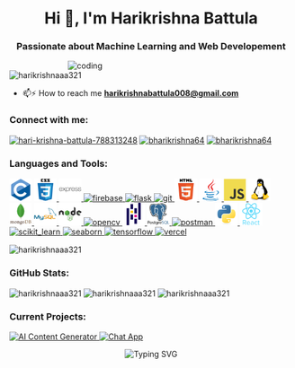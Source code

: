 <h1 align="center">Hi 👋, I'm Harikrishna Battula</h1>
<h3 align="center">Passionate about Machine Learning and Web Developement</h3>

<img align="right" alt="coding" width="400" src="https://user-images.githubusercontent.com/55389276/140866485-8fb1c876-9a8f-4d6a-98dc-08c4981eaf70.gif"/>
<p align="left"> <img src="https://komarev.com/ghpvc/?username=harikrishnaaa321&label=Profile%20views&color=0e75b6&style=flat" alt="harikrishnaaa321" /> </p>

- 📫⚡ How to reach me **harikrishnabattula008@gmail.com**
<h3 align="left">Connect with me:</h3>
<p align="left">
<a href="https://linkedin.com/in/hari-krishna-battula-788313248" target="blank"><img align="center" src="https://raw.githubusercontent.com/rahuldkjain/github-profile-readme-generator/master/src/images/icons/Social/linked-in-alt.svg" alt="hari-krishna-battula-788313248" height="30" width="40" /></a>
<a href="https://www.hackerrank.com/bharikrishna64" target="blank"><img align="center" src="https://raw.githubusercontent.com/rahuldkjain/github-profile-readme-generator/master/src/images/icons/Social/hackerrank.svg" alt="bharikrishna64" height="30" width="40" /></a>
<a href="https://www.leetcode.com/bharikrishna64" target="blank"><img align="center" src="https://raw.githubusercontent.com/rahuldkjain/github-profile-readme-generator/master/src/images/icons/Social/leet-code.svg" alt="bharikrishna64" height="30" width="40" /></a>
</p>


<h3 align="left">Languages and Tools:</h3>
<p align="left">  <img src="https://raw.githubusercontent.com/devicons/devicon/master/icons/c/c-original.svg" alt="c" width="40" height="40"/> </a> <a href="https://www.w3schools.com/css/" target="_blank" rel="noreferrer"> <img src="https://raw.githubusercontent.com/devicons/devicon/master/icons/css3/css3-original-wordmark.svg" alt="css3" width="40" height="40"/> </a> <a href="https://expressjs.com" target="_blank" rel="noreferrer"> <img src="https://raw.githubusercontent.com/devicons/devicon/master/icons/express/express-original-wordmark.svg" alt="express" width="40" height="40"/> </a> <a href="https://firebase.google.com/" target="_blank" rel="noreferrer"> <img src="https://www.vectorlogo.zone/logos/firebase/firebase-icon.svg" alt="firebase" width="40" height="40"/> </a> <a href="https://flask.palletsprojects.com/" target="_blank" rel="noreferrer"> <img src="https://www.vectorlogo.zone/logos/pocoo_flask/pocoo_flask-icon.svg" alt="flask" width="40" height="40"/> </a> <a href="https://git-scm.com/" target="_blank" rel="noreferrer"> <img src="https://www.vectorlogo.zone/logos/git-scm/git-scm-icon.svg" alt="git" width="40" height="40"/> </a> <a href="https://www.w3.org/html/" target="_blank" rel="noreferrer"> <img src="https://raw.githubusercontent.com/devicons/devicon/master/icons/html5/html5-original-wordmark.svg" alt="html5" width="40" height="40"/> </a> <a href="https://www.java.com" target="_blank" rel="noreferrer"> <img src="https://raw.githubusercontent.com/devicons/devicon/master/icons/java/java-original.svg" alt="java" width="40" height="40"/> </a> <a href="https://developer.mozilla.org/en-US/docs/Web/JavaScript" target="_blank" rel="noreferrer"> <img src="https://raw.githubusercontent.com/devicons/devicon/master/icons/javascript/javascript-original.svg" alt="javascript" width="40" height="40"/> </a> <a href="https://www.linux.org/" target="_blank" rel="noreferrer"> <img src="https://raw.githubusercontent.com/devicons/devicon/master/icons/linux/linux-original.svg" alt="linux" width="40" height="40"/> </a> <a href="https://www.mongodb.com/" target="_blank" rel="noreferrer"> <img src="https://raw.githubusercontent.com/devicons/devicon/master/icons/mongodb/mongodb-original-wordmark.svg" alt="mongodb" width="40" height="40"/> </a> <a href="https://www.mysql.com/" target="_blank" rel="noreferrer"> <img src="https://raw.githubusercontent.com/devicons/devicon/master/icons/mysql/mysql-original-wordmark.svg" alt="mysql" width="40" height="40"/> </a>  <a href="https://nodejs.org" target="_blank" rel="noreferrer"> <img src="https://raw.githubusercontent.com/devicons/devicon/master/icons/nodejs/nodejs-original-wordmark.svg" alt="nodejs" width="40" height="40"/> </a> <a href="https://opencv.org/" target="_blank" rel="noreferrer"> <img src="https://www.vectorlogo.zone/logos/opencv/opencv-icon.svg" alt="opencv" width="40" height="40"/> </a> <a href="https://pandas.pydata.org/" target="_blank" rel="noreferrer"> <img src="https://raw.githubusercontent.com/devicons/devicon/2ae2a900d2f041da66e950e4d48052658d850630/icons/pandas/pandas-original.svg" alt="pandas" width="40" height="40"/> </a> <a href="https://www.postgresql.org" target="_blank" rel="noreferrer"> <img src="https://raw.githubusercontent.com/devicons/devicon/master/icons/postgresql/postgresql-original-wordmark.svg" alt="postgresql" width="40" height="40"/> </a> <a href="https://postman.com" target="_blank" rel="noreferrer"> <img src="https://www.vectorlogo.zone/logos/getpostman/getpostman-icon.svg" alt="postman" width="40" height="40"/> </a> <a href="https://www.python.org" target="_blank" rel="noreferrer"> <img src="https://raw.githubusercontent.com/devicons/devicon/master/icons/python/python-original.svg" alt="python" width="40" height="40"/> </a> <a href="https://reactjs.org/" target="_blank" rel="noreferrer"> <img src="https://raw.githubusercontent.com/devicons/devicon/master/icons/react/react-original-wordmark.svg" alt="react" width="40" height="40"/> </a> <a href="https://redux.js.org" target="_blank" rel="noreferrer">  <a href="https://scikit-learn.org/" target="_blank" rel="noreferrer"> <img src="https://upload.wikimedia.org/wikipedia/commons/0/05/Scikit_learn_logo_small.svg" alt="scikit_learn" width="40" height="40"/> </a> <a href="https://seaborn.pydata.org/" target="_blank" rel="noreferrer"> <img src="https://seaborn.pydata.org/_images/logo-mark-lightbg.svg" alt="seaborn" width="40" height="40"/> </a> <a href="https://www.tensorflow.org" target="_blank" rel="noreferrer"> <img src="https://www.vectorlogo.zone/logos/tensorflow/tensorflow-icon.svg" alt="tensorflow" width="40" height="40"/> </a>
 <a href="https://vercel.com/" target="_blank" rel="noreferrer">
    <img src="https://www.vectorlogo.zone/logos/vercel/vercel-icon.svg" alt="vercel" width="40" height="40"/>
  </a>
</p>

<p><img align="center" src="https://github-readme-stats.vercel.app/api/top-langs?username=harikrishnaaa321&show_icons=true&locale=en&layout=compact" alt="harikrishnaaa321" /></p>


<h3 align="left">GitHub Stats:</h3>
<p align="left">
  <img align="center" src="https://github-readme-stats.vercel.app/api?username=harikrishnaaa321&show_icons=true&locale=en" alt="harikrishnaaa321" />
  <img align="center" src="https://github-readme-streak-stats.herokuapp.com/?user=harikrishnaaa321&" alt="harikrishnaaa321" />
  <img align="center" src="https://github-readme-stats.vercel.app/api/top-langs?username=harikrishnaaa321&show_icons=true&locale=en&layout=compact" alt="harikrishnaaa321" />
</p>



<h3 align="left">Current Projects:</h3>
<p align="left">
  <a href="https://github.com/harikrishnaaa321/ai-content-generator" target="_blank">
    <img src="https://img.shields.io/badge/AI%20Content%20Generator-%23007bff?style=for-the-badge&logo=github&logoColor=white" alt="AI Content Generator" />
  </a>
  <a href="https://github.com/harikrishnaaa321/chat-app" target="_blank">
    <img src="https://img.shields.io/badge/Chat%20App-%23007bff?style=for-the-badge&logo=github&logoColor=white" alt="Chat App" />
  </a>
</p>

<!-- Optionally, add an animation using SVG -->
<p align="center">
  <img src="https://readme-typing-svg.herokuapp.com?font=Fira+Code&size=20&pause=1000&color=007bff&width=800&lines=Machine Learning+%7C+Web+Developer+%7C+Problem+Solver" alt="Typing SVG" />
</p>

